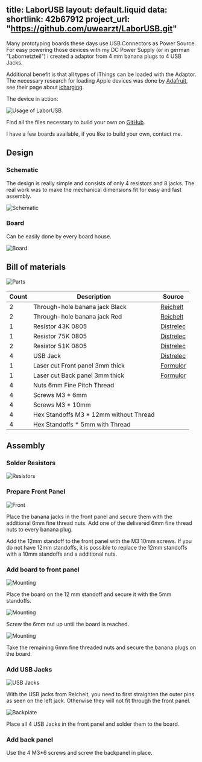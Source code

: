 title: LaborUSB
layout: default.liquid
data:
  shortlink: 42b67912
  project_url: "https://github.com/uwearzt/LaborUSB.git"
---
Many prototyping boards these days use USB Connectors as Power Source. For easy powering those devices with my DC Power Supply (or in german "Labornetzteil") i created a adaptor from 4 mm banana plugs to 4 USB Jacks.

Additional benefit is that all types of iThings can be loaded with the Adaptor. The necessary research for loading Apple devices was done by [Adafruit](http://www.adafruit.com), see their page about [icharging](http://learn.adafruit.com/minty-boost/icharging).

The device in action:

![Usage of LaborUSB](LaborUSB_Usage.jpg)

Find all the files necessary to build your own on [GitHub](https://github.com/uwearzt/LaborUSB.git).

I have a few boards available, if you like to build your own, contact me.

<!-- more -->

## Design

### Schematic

The design is really simple and consists of only 4 resistors and 8 jacks. The real work was to make the mechanical dimensions fit for easy and fast assembly.

![Schematic](LaborUSB_Schematic.png)

### Board

Can be easily done by every board house.

![Board](LaborUSB_Board.png)

## Bill of materials

![Parts](LaborUSB_Parts.jpg)

<table>
	<thead>
		<tr><th>Count</th><th>Description</th><th>Source</th></tr>
	</thead>
	<tbody>
		<tr><td>2</td><td>Through-hole banana jack Black</td><td><a href="http://www.reichelt.de">Reichelt</a></td></tr>
		<tr><td>2</td><td>Through-hole banana jack Red</td><td><a href="http://www.reichelt.de">Reichelt</a></td></tr>
		<tr><td>1</td><td>Resistor 43K 0805</td><td><a href="https://www.distrelec.de">Distrelec</a></td></tr>
		<tr><td>1</td><td>Resistor 75K 0805</td><td><a href="https://www.distrelec.de">Distrelec</a></td></tr>
		<tr><td>2</td><td>Resistor 51K 0805</td><td><a href="https://www.distrelec.de">Distrelec</a></td></tr>
		<tr><td>4</td><td>USB Jack</td><td><a href="https://www.distrelec.de">Distrelec</a></td></tr>
		<tr><td>1</td><td>Laser cut Front panel 3mm thick</td><td><a href="http://www.formulor.de">Formulor</a></td></tr>
		<tr><td>1</td><td>Laser cut Back panel 3mm thick</td><td><a href="http://www.formulor.de">Formulor</a></td></tr>
		<tr><td>4</td><td>Nuts 6mm Fine Pitch Thread</td><td></td></tr>
		<tr><td>4</td><td>Screws M3 * 6mm</td><td></td></tr>
		<tr><td>4</td><td>Screws M3 * 10mm</td><td></td></tr>
		<tr><td>4</td><td>Hex Standoffs M3 * 12mm without Thread</td><td></td></tr>
		<tr><td>4</td><td>Hex Standoffs * 5mm with Thread</td><td></td></tr>
	</tbody>
</table>

## Assembly

### Solder Resistors

![Resistors](LaborUSB_Resistors.jpg)

### Prepare Front Panel
![Front](LaborUSB_Front.jpg)

Place the banana jacks in the front panel and secure them with the additional 6mm fine thread nuts. Add one of the delivered 6mm fine thread nuts to every banana plug.

Add the 12mm standoff to the front panel with the M3 10mm screws. If you do not have 12mm standoffs, it is possible to replace the 12mm standoffs with a 10mm standoffs and a additional nuts.

### Add board to front panel

![Mounting](LaborUSB_BoardMount1.jpg)

Place the board on the 12 mm standoff and secure it with the 5mm standoffs.

![Mounting](LaborUSB_BoardMount2.jpg)

Screw the 6mm nut up until the board is reached.

![Mounting](LaborUSB_BoardMount3.jpg)

Take the remaining 6mm fine threaded nuts and secure the banana plugs on the board.

### Add USB Jacks

![USB Jacks](LaborUSB_USBJack.jpg)

With the USB jacks from Reichelt, you need to first straighten the outer pins as seen on the left jack. Otherwise they will not fit through the front panel.

![Backplate](LaborUSB_Backplate.jpg)

Place all 4 USB Jacks in the front panel and solder them to the board.

### Add back panel

Use the 4 M3*6 screws and screw the backpanel in place.
